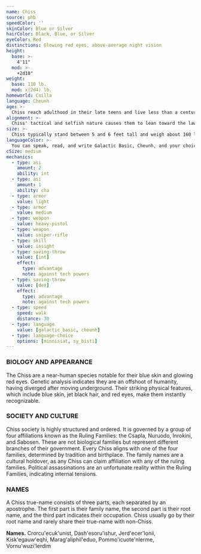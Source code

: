 ```yaml
---
name: Chiss
source: phb
speedColor: ''
skinColor: Blue or Silver
hairColor: Black, Blue, or Silver
eyeColor: Red
distinctions: Glowing red eyes, above-average night vision
height:
  base: >-
    4'11"
  mod: >-
    +2d10"
weight:
  base: 110 lb.
  mod: x(2d4) lb.
homeworld: Csilla
language: Cheunh
age: >-
  Chiss reach adulthood in their late teens and live less than a century.
alignment: >-
  Chiss' tactical and selfish nature causes them to lean toward the lawful dark side, though there are exceptions.
size: >-
  Chiss typically stand between 5 and 6 feet tall and weigh about 160 lbs. Regardless of your position in that range, your size is Medium.
languageColor: >-
  You can speak, read, and write Galactic Basic, Cheunh, and your choice of Minnisiat or Sy Bisti.
cSize: medium
mechanics:
  - type: asi
    amount: 2
    ability: int
  - type: asi
    amount: 1
    ability: cha
  - type: armor
    value: light
  - type: armor
    value: medium
  - type: weapon
    value: heavy-pistol
  - type: weapon
    value: sniper-rifle
  - type: skill
    value: insight
  - type: saving-throw
    value: [int]
    effect:
      type: advantage
      note: against tech powers
  - type: saving-throw
    value: [dex]
    effect:
      type: advantage
      note: against tech powers
  - type: speed
    speed: walk
    distance: 30
  - type: language
    value: [galactic_basic, cheunh]
  - type: language-choice
    options: [minnisiat, sy_bisti]
---
```

### BIOLOGY AND APPEARANCE
The Chiss are a near-human species notable for their blue skin and glowing red eyes. Genetic analysis indicates they are an offshoot of humanity, having diverged after moving underground. Their striking physical features, which include blue skin, jet black hair, and red eyes, make them instantly recognizable.

### SOCIETY AND CULTURE
Chiss society is highly structured and ordered. It is governed by a group of four affiliations known as the Ruling Families: the Csapla, Nuruodo, Inrokini, and Sabosen. These are not biological families but represent different branches of their government. Every Chiss aligns with one of the four families, determined by tradition and birthplace. The family names are a cultural holdover, as any Chiss can claim affiliation with any of the ruling families. Political assassinations are an unfortunate reality within the Ruling Families, indicating internal tensions.

### NAMES
A Chiss true-name consists of three parts, each separated by an apostrophe. The first part is their family name, the second part is their root name, and the third part indicates their occupation. Chiss usually go by their root name and rarely share their true-name with non-Chiss.

__Names.__ Crorcu'ecuk'unist, Dash'esoru'ishur, Jerd'ecer'lonii, Kisk'egauw'eqhi, Marag'aliphil'eduo, Pommo'icuote'nlerme, Vornu'wuzi'lerdim